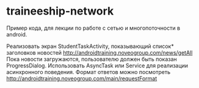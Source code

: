 traineeship-network
===================

Пример кода, для лекции по работе с сетью и многопоточности в android.

Реализовать экран StudentTaskActivity, показывающий список* заголовков новостей http://androidtraining.noveogroup.com/news/getAll
Пока новости загружаются, пользователю должен быть показан ProgressDialog.
Использовать AsyncTask или Service для реализации асинхронного поведения.
Формат ответов можно посмотреть http://androidtraining.noveogroup.com/main/requestFormat
